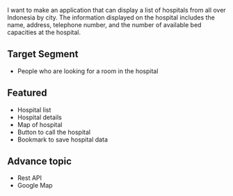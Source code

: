 I want to make an application that can display a list of hospitals from all over Indonesia by city. The information displayed on the hospital includes the name, address, telephone number, and the number of available bed capacities at the hospital.

## Target Segment
- People who are looking for a room in the hospital


## Featured
- Hospital list
- Hospital details
- Map of hospital
- Button to call the hospital
- Bookmark to save hospital data

## Advance topic
- Rest API
- Google Map